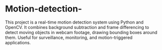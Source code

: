 # Motion-detection-
This project is a real-time motion detection system using Python and OpenCV. It combines background subtraction and frame differencing to detect moving objects in webcam footage, drawing bounding boxes around them. Useful for surveillance, monitoring, and motion-triggered applications.
